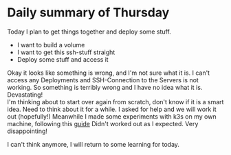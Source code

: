 # Daily summary of Thursday

Today I plan to get things together and deploy some stuff.
- I want to build a volume
- I want to get this ssh-stuff straight
- Deploy some stuff and access it

Okay it looks like something is wrong, and I'm not sure what it is. I can't access any Deployments and SSH-Connection to the Servers is not working. So something is terribly wrong and I have no idea what it is. Devastating! <br>
I'm thinking about to start over again from scratch, don't know if it is a smart idea. Need to think about it for a while.
I asked for help and we will work it out (hopefully!)
Meanwhile I made some experiments with k3s on my own machine, following this [guide](https://medium.com/swlh/kubernetes-external-ip-service-type-5e5e9ad62fcd)
Didn't worked out as I expected. Very disappointing! 

I can't think anymore, I will return to some learning for today.
